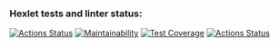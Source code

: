 ### Hexlet tests and linter status:
[![Actions Status](https://github.com/maksimfad/python-project-lvl1/workflows/hexlet-check/badge.svg)](https://github.com/maksimfad/python-project-lvl1/actions)
[![Maintainability](https://api.codeclimate.com/v1/badges/a99a88d28ad37a79dbf6/maintainability)](https://codeclimate.com/github/codeclimate/codeclimate/maintainability)
[![Test Coverage](https://api.codeclimate.com/v1/badges/a99a88d28ad37a79dbf6/test_coverage)](https://codeclimate.com/github/codeclimate/codeclimate/test_coverage)
[![Actions Status](https://github.com/maksimfad/python-project-lvl1/workflows/pyci/badge.svg)](https://github.com/maksimfad/python-project-lvl1/actions)

